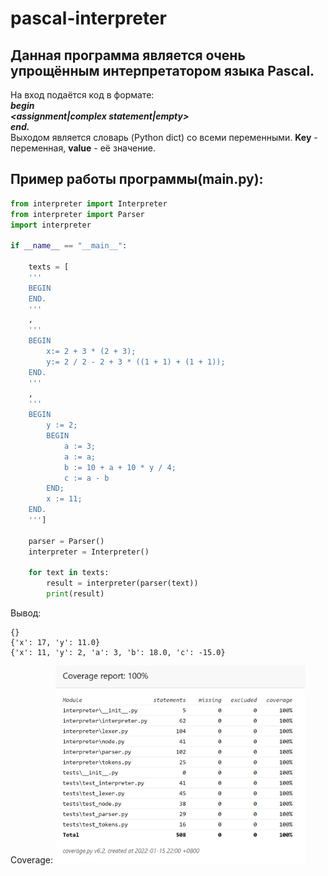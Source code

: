 # pascal-interpreter
## Данная программа является очень упрощённым интерпретатором языка Pascal.

На вход подаётся код в формате:<br>
***begin<br>
<assignment|complex statement|empty><br>
end.***<br>
Выходом является словарь (Python dict) со всеми переменными. **Key** - переменная, **value** - её значение.

## Пример работы программы(main.py):
```python
from interpreter import Interpreter
from interpreter import Parser
import interpreter

if __name__ == "__main__":

    texts = [
    '''
    BEGIN 
    END.
    '''
    ,
    '''
    BEGIN
        x:= 2 + 3 * (2 + 3);
        y:= 2 / 2 - 2 + 3 * ((1 + 1) + (1 + 1));
    END.
    '''
    ,
    '''
    BEGIN
        y := 2;
        BEGIN
            a := 3;
            a := a;
            b := 10 + a + 10 * y / 4;
            c := a - b
        END;
        x := 11;
    END.
    ''']

    parser = Parser()
    interpreter = Interpreter()

    for text in texts:
        result = interpreter(parser(text))
        print(result)
```
Вывод:
```
{}
{'x': 17, 'y': 11.0}
{'x': 11, 'y': 2, 'a': 3, 'b': 18.0, 'c': -15.0}
```

Coverage:
<img src="imgs/coverage.png" width="400" />
